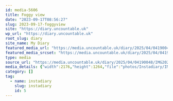 ```yaml
---
id: media-5606
title: Foggy view
date: "2023-09-17T08:56:27"
slug: 2023-09-17-foggyview
site: "https://diary.uncountable.uk"
wp_url: "https://diary.uncountable.uk"
root_slug: diary
site_name: My Diary
featured_media_url: "https://media.uncountable.uk/diary/2025/04/04190048/IMG20230917095627-edited.webp"
featured_media_srcset: "https://media.uncountable.uk/diary/2025/04/04190048/IMG20230917095627-edited-300x174.webp 300w, https://media.uncountable.uk/diary/2025/04/04190048/IMG20230917095627-edited-1024x595.webp 1024w, https://media.uncountable.uk/diary/2025/04/04190048/IMG20230917095627-edited-150x150.webp 150w, https://media.uncountable.uk/diary/2025/04/04190048/IMG20230917095627-edited-640x372.webp 640w, https://media.uncountable.uk/diary/2025/04/04190048/IMG20230917095627-edited.webp 2176w"
type: media
source_url: "https://media.uncountable.uk/diary/2025/04/04190048/IMG20230917095627-edited.webp"
media_details: {"width":2176,"height":1264,"file":"photos/Instadiary/IMG20230917095627-edited.webp","filesize":202106,"sizes":{"medium":{"file":"IMG20230917095627-edited-300x174.webp","width":300,"height":174,"filesize":13502,"mime_type":"image/webp","source_url":"https://media.uncountable.uk/diary/2025/04/04190048/IMG20230917095627-edited-300x174.webp"},"large":{"file":"IMG20230917095627-edited-1024x595.webp","width":1024,"height":595,"filesize":137816,"mime_type":"image/webp","source_url":"https://media.uncountable.uk/diary/2025/04/04190048/IMG20230917095627-edited-1024x595.webp"},"thumbnail":{"file":"IMG20230917095627-edited-150x150.webp","width":150,"height":150,"filesize":6252,"mime_type":"image/webp","source_url":"https://media.uncountable.uk/diary/2025/04/04190048/IMG20230917095627-edited-150x150.webp"},"mobwidth":{"file":"IMG20230917095627-edited-640x372.webp","width":640,"height":372,"filesize":59598,"mime_type":"image/webp","source_url":"https://media.uncountable.uk/diary/2025/04/04190048/IMG20230917095627-edited-640x372.webp"},"full":{"file":"IMG20230917095627-edited.webp","width":2176,"height":1264,"mime_type":"image/webp","source_url":"https://media.uncountable.uk/diary/2025/04/04190048/IMG20230917095627-edited.webp"}},"image_meta":{"aperture":"0","credit":"","camera":"","caption":"","created_timestamp":"0","copyright":"","focal_length":"0","iso":"0","shutter_speed":"0","title":"","orientation":"0","keywords":[]}}
category: []
tag:
  - name: instadiary
    slug: instadiary
    id: 5
---
```


